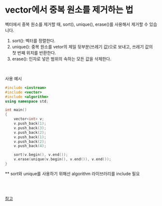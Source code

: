 # vector에서 중복 원소를 제거하는 법

벡터에서 중복 원소를 제거할 때, sort(), unique(), erase()를 사용해서 제거할 수 있습니다.

1. sort(): 벡터를 정렬한다.
2. unique(): 중복 원소를 vetor의 제일 뒷부분(쓰레기 값)으로 보내고, 쓰레기 값의 첫 번째 위치를 반환한다.
3. erase(): 인자로 넣은 범위의 속하는 모든 값을 삭제한다.

<br>

사용 예시
```cpp
#include <iostream>
#include <vector>
#include <algorithm>
using namespace std;

int main() 
{
    vector<int> v;
    v.push_back(1);
    v.push_back(3);
    v.push_back(2);
    v.push_back(1);
    v.push_back(2);
    v.push_back(4);

    sort(v.begin(), v.end());
    v.erase(unique(v.begin(), v.end()), v.end());
}

```
** sort와 unique를 사용하기 위해선 algorithm 라이브러리를 include 필요

<br><br>

[참고](https://dar0m.tistory.com/77)